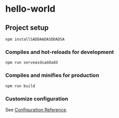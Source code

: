 # hello-world

## Project setup
```
npm installSADDAADASDDADSA
```

### Compiles and hot-reloads for development
```
npm run serveasdsaddadd
```

### Compiles and minifies for production
```
npm run build
```

### Customize configuration
See [Configuration Reference](https://cli.vuejs.org/config/).

